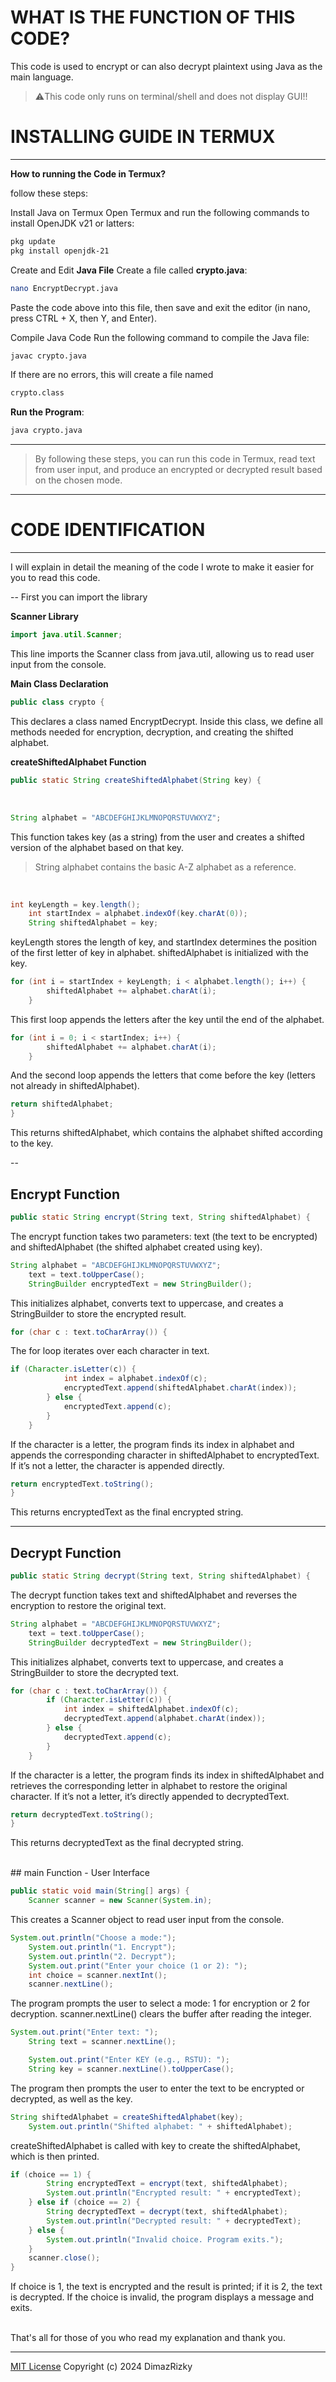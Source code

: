 # WHAT IS THE FUNCTION OF THIS CODE?
This code is used to encrypt or can also decrypt plaintext using Java as the main language.

> ⚠️This code only runs on terminal/shell and does not display GUI!!

# INSTALLING GUIDE IN TERMUX
---
**How to running the Code in Termux?**

follow these steps:

Install Java on Termux Open Termux and run the following commands to install OpenJDK v21 or latters:
```bash
pkg update
pkg install openjdk-21
```


Create and Edit **Java File** Create a file called **crypto.java**:

```bash
nano EncryptDecrypt.java
```
Paste the code above into this file, then save and exit the editor (in nano, press CTRL + X, then Y, and Enter).


Compile Java Code Run the following command to compile the Java file:
```bash
javac crypto.java
```
If there are no errors, this will create a file named 
```bash
crypto.class
```


**Run the Program**:
```bash
java crypto.java
```

---

> By following these steps, you can run this code in Termux, read text from user input, and produce an encrypted or decrypted result based on the chosen mode.

---

# CODE IDENTIFICATION
---
I will explain in detail the meaning of the code I wrote to make it easier for you to read this code.

--
First you can import the library 

**Scanner Library**
<br>
```java
import java.util.Scanner;
```
This line imports the Scanner class from java.util, allowing us to read user input from the console.

**Main Class Declaration**

```java
public class crypto {
```
This declares a class named EncryptDecrypt. Inside this class, we define all methods needed for encryption, decryption, and creating the shifted alphabet.

**createShiftedAlphabet Function**
```java
public static String createShiftedAlphabet(String key) {
```
<br>

```java
String alphabet = "ABCDEFGHIJKLMNOPQRSTUVWXYZ";
```
This function takes key (as a string) from the user and creates a shifted version of the alphabet based on that key.

> String alphabet contains the basic A-Z alphabet as a reference.
<br>

```java
int keyLength = key.length();
    int startIndex = alphabet.indexOf(key.charAt(0));
    String shiftedAlphabet = key;
```
keyLength stores the length of key, and startIndex determines the position of the first letter of key in alphabet. shiftedAlphabet is initialized with the key.
<br>

```java
for (int i = startIndex + keyLength; i < alphabet.length(); i++) {
        shiftedAlphabet += alphabet.charAt(i);
    }
```
This first loop appends the letters after the key until the end of the alphabet.

```java
for (int i = 0; i < startIndex; i++) {
        shiftedAlphabet += alphabet.charAt(i);
    }
```
And the second loop appends the letters that come before the key (letters not already in shiftedAlphabet).
<br>

```java
return shiftedAlphabet;
}
```
This returns shiftedAlphabet, which contains the alphabet shifted according to the key.

--
## Encrypt Function

```java
public static String encrypt(String text, String shiftedAlphabet) {
```
The encrypt function takes two parameters: text (the text to be encrypted) and shiftedAlphabet (the shifted alphabet created using key).
<br>

```java
String alphabet = "ABCDEFGHIJKLMNOPQRSTUVWXYZ";
    text = text.toUpperCase();
    StringBuilder encryptedText = new StringBuilder();
```
This initializes alphabet, converts text to uppercase, and creates a StringBuilder to store the encrypted result.
<br>

```java
for (char c : text.toCharArray()) {
```
The for loop iterates over each character in text.
<br>

```java
if (Character.isLetter(c)) {
            int index = alphabet.indexOf(c);
            encryptedText.append(shiftedAlphabet.charAt(index));
        } else {
            encryptedText.append(c);
        }
    }
```
If the character is a letter, the program finds its index in alphabet and appends the corresponding character in shiftedAlphabet to encryptedText. If it’s not a letter, the character is appended directly.
<br>

```java
return encryptedText.toString();
}
```
This returns encryptedText as the final encrypted string.

---
## Decrypt Function

```java
public static String decrypt(String text, String shiftedAlphabet) {
```
The decrypt function takes text and shiftedAlphabet and reverses the encryption to restore the original text.
<br>

```java
String alphabet = "ABCDEFGHIJKLMNOPQRSTUVWXYZ";
    text = text.toUpperCase();
    StringBuilder decryptedText = new StringBuilder();
```
This initializes alphabet, converts text to uppercase, and creates a StringBuilder to store the decrypted text.
<br>

```java
for (char c : text.toCharArray()) {
        if (Character.isLetter(c)) {
            int index = shiftedAlphabet.indexOf(c);
            decryptedText.append(alphabet.charAt(index));
        } else {
            decryptedText.append(c);
        }
    }
```
If the character is a letter, the program finds its index in shiftedAlphabet and retrieves the corresponding letter in alphabet to restore the original character. If it’s not a letter, it’s directly appended to decryptedText.
<br>

```java
return decryptedText.toString();
}
```
This returns decryptedText as the final decrypted string.

<br>
## main Function - User Interface
<br>

```java
public static void main(String[] args) {
    Scanner scanner = new Scanner(System.in);
```
This creates a Scanner object to read user input from the console.
<br>

```java
System.out.println("Choose a mode:");
    System.out.println("1. Encrypt");
    System.out.println("2. Decrypt");
    System.out.print("Enter your choice (1 or 2): ");
    int choice = scanner.nextInt();
    scanner.nextLine();
```
The program prompts the user to select a mode: 1 for encryption or 2 for decryption. scanner.nextLine() clears the buffer after reading the integer.
<br>

```java
System.out.print("Enter text: ");
    String text = scanner.nextLine();

    System.out.print("Enter KEY (e.g., RSTU): ");
    String key = scanner.nextLine().toUpperCase();
```
The program then prompts the user to enter the text to be encrypted or decrypted, as well as the key.
<br>

```java
String shiftedAlphabet = createShiftedAlphabet(key);
    System.out.println("Shifted alphabet: " + shiftedAlphabet);
```
createShiftedAlphabet is called with key to create the shiftedAlphabet, which is then printed.
<br>

```java
if (choice == 1) {
        String encryptedText = encrypt(text, shiftedAlphabet);
        System.out.println("Encrypted result: " + encryptedText);
    } else if (choice == 2) {
        String decryptedText = decrypt(text, shiftedAlphabet);
        System.out.println("Decrypted result: " + decryptedText);
    } else {
        System.out.println("Invalid choice. Program exits.");
    }
    scanner.close();
}
```
If choice is 1, the text is encrypted and the result is printed; if it is 2, the text is decrypted. If the choice is invalid, the program displays a message and exits.

<br>
That's all for those of you who read my explanation and thank you. 

---

[MIT License]()
Copyright (c) 2024 DimazRizky
